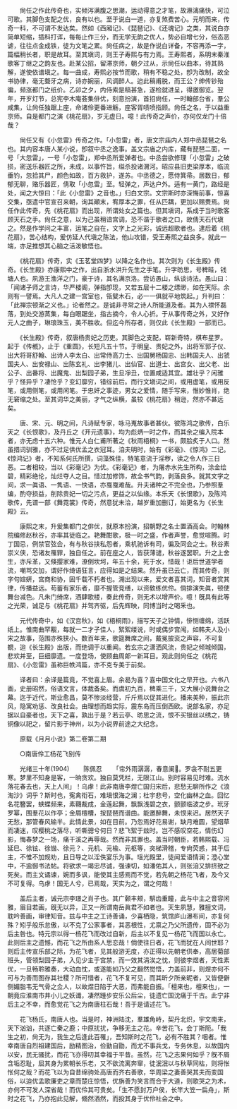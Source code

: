 <!-- { "loadSidebar": true } -->
　　尙任之作此传奇也，实倾泻满腹之思潮，运动得意之才笔，故淋漓痛快，可泣可歌。其脚色支配之优，良有以也。至于说白一道，亦复煞费苦心。元明而来，传奇一科，不可谓不发达矣。然如《西厢记》、《琵琶记》、《还魂记》之类，其说白亦简单短缩，插科打诨，每每止作三分，而无学无韵之优人，势必自增七分，俗态恶谑，往往点金成铁，徒为文笔之累。尙任病之，故是作说白详备，不容再添一字，篇幅稍长者，职是故耳。至其塡词，则王子寿熙与有力焉。王寿熙者，系明末秦淮歌客丁继之之韵友也。赴某公招，留滞京师，朝夕过从，示尙任以曲本，待其熟解，遂使依谱塡之。每一曲成，寿熙必按节而歌，稍有不稳之处，卽为改制，故全书协律，毫无聱牙之病，诗亦婉丽，风调醉人。迨此稿甫脱，而王公？绅传钞殆徧，频涨都门之纸价。乙卯之夕，内侍索是稿甚急，遂检就进呈，得邀御览。翌年，开岁灯节，总宪李木庵荟集俳优，刻意扮演，首招尙任，一时翰部台省，羣公咸集，让尙任独踞上座，命诸伶更番进觞，座客胥啧喷指顾。尙任之名，于以益重京师。自是都门之演《桃花扇》，岁无虚日。噫！此传奇之声价，亦何仅龙门十倍哉？ 

　　尙任又有《小忽雷》传奇之作。「小忽雷」者，唐文宗庙内人郑中丞琵琶之名也。其内容本唐人某小说，卽叙中丞之逸事。盖文宗庙之内库，藏有琵琶二面，一号「大忽雷」，一号「小忽雷」，郑中丞所爱弹者也。中丞尝欲修理「小忽雷」之破损，密送乐器匠之所，未成，以事忤旨，缢杀投诸渭河。昭应县旧吏梁厚本，临流垂钓，忽拾其尸，颜色如故，百方救护，遂苏。中丞德之，愿侍箕帚。居数日，郁郁无聊，赂乐器匠，倩取「小忽雷」至。轻弹之，声达户外。适有一黄门，路经是处，闻之大惊曰：「此《小忽雷》之音也。」归白文宗。文宗斯时亦深悔前事，惊喜交集，亟遣中官宣召来朝，询其顚末，宥厚本之罪，任从匹耦，更加以赐赉焉。尙任作此传奇，先《桃花扇》而出现，所谓处女之篇也。但其塡词，系成于当时歌客顾天石之手。尙任之意，以为己虽稍谙宫调，恐不谐于歌者之口，故倩天石代塡之。然是作学问之丰富，运笔之自在，文字上之光彩，诚远超歌者也。逮后着《桃花扇》，苦心结构，爰仿延人代塡之陈法，他山攻错，受王寿熙之益良多。就此一端，亦足推想其心脑之活泼敏悟也。 

　　《桃花扇》传奇，实《玉茗堂四梦》以降之名作也。其次则为《长生殿》传奇。《长生殿》亦康熙中之作，出自浙水洪升先生之手笔。升字昉思，号稗畦，钱塘人也。夙游王渔洋之门，豪于诗，其名满京洛。尝访愚山，纵谈诗法。愚山曰：「闻诸子师之言诗，华严楼阁，弹指卽现，又若五层十二楼之缥缈，如在天际。余则有一譬焉。大凡人之建一宫室也，瓴甓木石，必一一俱就平地筑起。」升判曰：「此禅宗顿渐之义也。」论者然之。是诚非寻常之诗人所能道及者。其为人襟怀磊落，到处交游蒸集，每白眼踞坐，指古摘今，令人心折。于从事传奇之外，又好作元人之曲子，琳琅珠玉，美不胜收。但迄今所存者，则仅此《长生殿》一部而已。 

　　《长生殿》传奇，叙唐杨贵妃之历吏。其脚色之支配，崭新奇特，棋布星罗。起于《传槪》，止于《重圆》，长短凡五十节。于眀皇、贵妃之外，出将军郭子仪、出大将哥舒翰、出诗人李太白、出常侍高力士、出国舅杨国忠、出韩国夫人、出虢国夫人、出安禄山、出陈玄礼、出李猪儿、出仙官、出道士、出宫女、出父老、出公子、出番将、出魔鬼、出梨园子弟，生旦凈丑，位置咸适其宜。雄壮乎？闲雅乎？怪异乎？凄怆乎？变幻靡穷，错综前后。而行文塡词之间，或用虚笔，或用反笔，或用侧笔，或用闲笔。于忠奸之事迹，男女之爱情，随手写来，惟妙惟肖，绝无窘缩之处。至其词华之美丽，才气之纵横，虽较《桃花扇》稍逊，然亦不甚远矣。 

　　唐、宋、元、明之间，凡诗赋专家，咏马嵬故事者甚伙。彼陈鸿之歌传，白乐天之《长恨歌》，及丹丘之《开元遗事》，均为彪炳一时之作，而其余之编入院本者，亦无虑十五六种。惟元人白仁甫所著之《秋雨梧桐》一书，颇脍炙于人口。然虽措词驯雅，亦不过足供优孟之衣冠耳。洎夫明时，始有《彩毫》、《惊鸿》二记。《惊鸿记》者，不知系何氏所撰，词藻殊佳，特笔意流于淫秽，读之令人作三日恶。二者相较，当以《彩毫记》为优。《彩毫记》者，为屠赤水先生所构，涂金绘碧，精彩绝伦，灿烂夺人之目。惜过加修饰，故全书气韵，剥落良多。就其文字之间，求一眞语、一隽语、一快语，亦戛戛难哉。升夫诸种之不完全也，乃参照羣编，酌夺损益，削除贵妃一切之污点，更益之以仙缘。本乐天《长恨歌》，及陈鸿歌传，先谱一部《舞霓裳》传奇，然意犹未洽，越岁重加删订，始更名为《长生殿》云。 

　　康熙之末，升爰集都门之俳优，就原本扮演，招朝野之名士置酒高会。时翰林院编修赵秋谷，亦率其徒临之。艳舞酣歌，极一时之盛，作者声誉，愈觉喧腾。时丁国忌，例禁官弦会，有与秋谷挟私怨者，乘机驰诉有司，徧及同会之士。秋谷素崇义侠，恐诸友罹罪，独自任之。前在座之人，皆获薄谴，秋谷遂罢职。升之上舍生，亦斥革，又倏撄家难，潦倒坎坷，年五十余，死于水，惜哉！讵后世道学者流，嘲骂交加，谓好作绮语狂言，应得如是之结果。然升虽已云亡，而其传奇，则字句媗姸，宫商和协，固千载不朽者也。溯出现以来，爱文者喜其词，知音者赏其律，传播益远。苟蓄有家乐者，靡不握管竞缮，以资敎练优伶。倘排演失眞，顿使舞台减色。凡朱门绮席，酒肆歌楼，奏此传奇，则无术以增声价。噫！旣具有此等之光荣，诚足与《桃花扇》并驾齐驱，后先辉映，同博当时之喝釆也。 

　　元代传奇中，如《汉宫秋》，如《梧桐雨》，描写天子之钟情，悱恻缠绵，活跃纸上。惟南曲罕觏，每就一二才子佳人，絮絮缕说，时或偶步宫闱，如韩夫人及小宋之故事，范围亦殊狭小。数百年来，歌筵舞席之间，戴冕披衮之声容，不可复覩，迨《长生殿》出版，而绝调于以重闻。若玄宗之潇洒风流，贵妃之倾城倾国，悲欢并至，巨细靡遗。一度登场，使顾曲周郞一新耳目。观此则尙任之《桃花扇》、《小忽雷》虽称巨帙鸿篇，亦不克专美于前矣。 

　　译者曰：余译是篇竟，不觉喜上眉。余曷为喜？喜中国文化之早开也。六书八画，史册昭然，俗语文言，体裁备矣。而虞初九百，稗乘三千，又大展小说舞台之幕。迄于近代，斯业愈昌，莫不惨淡经营，斤斤焉以促其进化。播来美种，振此宗风，隐寓劝惩、改良社会。由理想而趋实际，震东岛而压倒西欧。说部名家，亦足据以自豪者也，天下之喜，孰出于是？若云亭、昉思之流，恨不买银丝以绣之，铸铜像以祀之，留片影于神州，以为小说界前途之大纪念。 

　　原载《月月小说》第二卷第二期 

　　○南唐伶工杨花飞别传 

　　光绪三十年(1904) 
　　陈佩忍 
　　「帘外雨潺潺，春意阑。罗衾不耐五更寒。梦里不知身是客，一晌贪欢。独自莫凭栏，无限江山。别时容易见时难。流水落花春去也，天上人间」！乌虖！此非南唐李煜亡国归宋后，悲愁无聊所作之《浪淘沙》词乎？斯时也，寃禽衔石，难塡恨海之澜；杜宇悲号，空化幽林之血。回忆名花簪罢，蛱蝶频来，素韈裁成，金莲起舞，飘飘浅碧之衣，颤颤临波之步。玳牙罗幂，围羣花以作亭；金屑檀槽，按琵琶而谱曲。能邀醉舞，未恨来迟。居然天子无愁，那管春风输半。此情此景，如在目前。乃忽焉好花易谢，缺月难圆，望烟草而凄迷，叹樱桃之落尽，听嘶骢兮何日？悲飞絮于兹时。岂不感叹空花，情伤幻影，悔春梦之一场，痛干溪之再辱哉。然而非其罪也。盖当时朝臣，若韩熙载、冯延巳、徐铉、徐锴、徐元？、元机、元楡、元枢等，突梯滑稽，专尙荧惑，其于后主，不惟不加规劝，且日导之以淫佚宴乐为事。瑶光殿里，徒闻爱语情澜；澄心堂中，不逾御书法帖。将欲求一竭忠尽诚，强谏切，如潘佑其人，则张洎又排挤致之死矣。而主文谲谏，婉而多讽，能使其主感焉而不觉，若先朝之杨花飞者，及今又不可复得。乌虖！国无人兮，已焉哉，天实为之，谓之何哉！ 

　　盖后主者，诚元宗李璟之肖子也。其广颡丰颊，騈齿重瞳，此与中主之音容闲雅，眉目若画，旣无以异，正又一所谓南岳眞君不如者也。天生夙慧，雅擅文词，耽吟善画，审律知音。兹与中主之工诗善诵，少喜栖隐，筑馆庐山瀑布间，亦复何殊？矧乎般乐怠傲，以不克了公家事者，其恶根性，尤禀之乃父所遗传，固不必为后主咎也。特元宗以得一杨花飞而改过自新，后主以不复见一杨花飞而国以永亡。此则后主之遗憾，而花飞之所由系人思恋哉！倘使往日者，花飞而犹在人间世耶？则后主传宣乐部之际，为花飞者，见其般游无度，亦正得以先朝老供奉，高居菊部班头，管领梨园子弟，入见少主于宫禁，而一效其涓涘之忱，则彼李煜者，天性素优，一旦畅聆雅奏，大动血忱，或遂能如乃父之翻然觉悟，力盖前非，则煜亦何不可与为善而图存其社稷？所可惜者，花飞不复可见，而其昕夕所亲昵者，又皆便僻侧媚脂韦无气骨之佥人，以故煜日陷于大恶，而弗能自振。「檀来也，檀来也」，一朝竟应淮南市井小儿之妖谶，凄然踵步安乐公后尘，徒遗亡国沈痛于千古。此宁非后主之不幸，而愈觉花飞之为南唐柱石哉！吾于是请述花飞。 

　　花飞杨氏，南唐人也。当是时，神洲陆沈，羣雄角峙，契丹北炽，宇文南来，天下汹汹，共逐亡秦之鹿；中原扰扰，争移无主之花。辛苦花飞，会丁斯阨。「我生之初，尙无为，我生之后逢此百罹」，吾知斯时之花飞，必有不胜其？咽者。惟幸南唐自烈祖建国后，励精图治，俭勤自勖，而尤不事兵戈，专务休息，以故国内以安，民无骚扰，而花飞亦得叨其幸福于平昔。虽然，花飞之志果何如乎？旣不屑含垢忍耻，屈其身为累朝长乐老，又不欲流离奔窜，徒泯泯以与秋草同枯，则将怅怅何之哉？而花飞以为自昔绵驹处高唐而齐右善歌，华周梁之妻善哭其夫而变国俗，以迨优孟歌廉吏之章而楚庄惊悟，优旃善为笑言而合于大道，则歌哭之为术，亦何不可发人深省哉！而优伶其可贵矣。「生不愿封万户侯，长竿大笠一扁舟」，斯时之花飞，乃亦抱此见解，翛然洒然，而投其身于优伶社会之中。 


